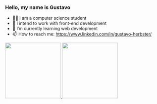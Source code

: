 ### Hello, my name is Gustavo
- 🐱‍💻 I am a computer science student
- 🔭 I intend to work with front-end development
- 🌱 I’m currently learning web development
- 📫 How to reach me: https://www.linkedin.com/in/gustavo-herbster/

<div>
  <a href="https://beacons.ai/Gusvatar">
  <img height="180em" src="https://github-readme-stats.vercel.app/api?username=Gusvatar&show_icons=true&theme=dark&include_all_commits=true&count_private=true"/>
  <img height="180em" src="https://github-readme-stats.vercel.app/api/top-langs/?username=Gusvatar&layout=compact&langs_count=16&theme=dark"/>
</div>
